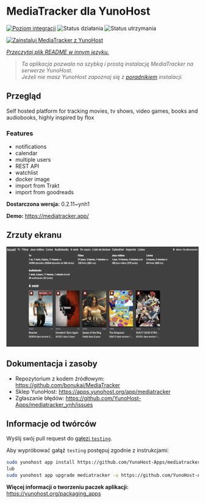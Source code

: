 <!--
To README zostało automatycznie wygenerowane przez <https://github.com/YunoHost/apps/tree/master/tools/readme_generator>
Nie powinno być ono edytowane ręcznie.
-->

# MediaTracker dla YunoHost

[![Poziom integracji](https://apps.yunohost.org/badge/integration/mediatracker)](https://ci-apps.yunohost.org/ci/apps/mediatracker/)
![Status działania](https://apps.yunohost.org/badge/state/mediatracker)
![Status utrzymania](https://apps.yunohost.org/badge/maintained/mediatracker)

[![Zainstaluj MediaTracker z YunoHost](https://install-app.yunohost.org/install-with-yunohost.svg)](https://install-app.yunohost.org/?app=mediatracker)

*[Przeczytaj plik README w innym języku.](./ALL_README.md)*

> *Ta aplikacja pozwala na szybką i prostą instalację MediaTracker na serwerze YunoHost.*  
> *Jeżeli nie masz YunoHost zapoznaj się z [poradnikiem](https://yunohost.org/install) instalacji.*

## Przegląd

Self hosted platform for tracking movies, tv shows, video games, books and audiobooks, highly inspired by flox

### Features

- notifications
- calendar
- multiple users
- REST API
- watchlist
- docker image
- import from Trakt
- import from goodreads


**Dostarczona wersja:** 0.2.11~ynh1

**Demo:** <https://mediatracker.app/>

## Zrzuty ekranu

![Zrzut ekranu z MediaTracker](./doc/screenshots/screenshot.png)

## Dokumentacja i zasoby

- Repozytorium z kodem źródłowym: <https://github.com/bonukai/MediaTracker>
- Sklep YunoHost: <https://apps.yunohost.org/app/mediatracker>
- Zgłaszanie błędów: <https://github.com/YunoHost-Apps/mediatracker_ynh/issues>

## Informacje od twórców

Wyślij swój pull request do [gałęzi `testing`](https://github.com/YunoHost-Apps/mediatracker_ynh/tree/testing).

Aby wypróbować gałąź `testing` postępuj zgodnie z instrukcjami:

```bash
sudo yunohost app install https://github.com/YunoHost-Apps/mediatracker_ynh/tree/testing --debug
lub
sudo yunohost app upgrade mediatracker -u https://github.com/YunoHost-Apps/mediatracker_ynh/tree/testing --debug
```

**Więcej informacji o tworzeniu paczek aplikacji:** <https://yunohost.org/packaging_apps>
